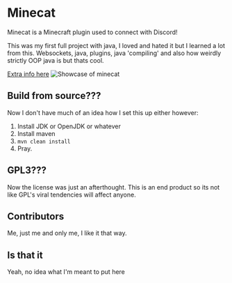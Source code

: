# Minecat

Minecat is a Minecraft plugin used to connect with Discord!

This was my first full project with java, I loved and hated it but I learned a lot from this. Websockets, java, plugins, java 'compiling' and also how weirdly strictly OOP java is but thats cool.

[Extra info here](https://tiny.one/minecat)
![Showcase of minecat](https://i.imgur.com/NtiWxsg.png)

## Build from source???

Now I don't have much of an idea how I set this up either however:

1. Install JDK or OpenJDK or whatever
2. Install maven
3. `mvn clean install`
4. Pray.

## GPL3???

Now the license was just an afterthought. This is an end product so its not like GPL's viral tendencies will affect anyone.

## Contributors

Me, just me and only me, I like it that way.

## Is that it

Yeah, no idea what I'm meant to put here
